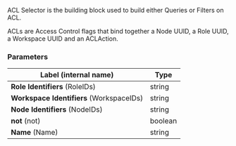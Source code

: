 

ACL Selector is the building block used to build either Queries or Filters on ACL.

ACLs are Access Control flags that bind together a Node UUID, a Role UUID, a Workspace UUID and an ACLAction.


### Parameters
|Label (internal name)|Type|
|---|---|
|**Role Identifiers** (RoleIDs)|string|
|**Workspace Identifiers** (WorkspaceIDs)|string|
|**Node Identifiers** (NodeIDs)|string|
|**not** (not)|boolean|
|**Name** (Name)|string|

